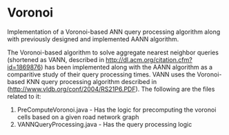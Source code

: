 Voronoi
=======

Implementation of a Voronoi-based ANN query processing algorithm along with previously designed and implemented AANN algorithm.

The Voronoi-based algorithm to solve aggregate nearest neighbor queries (shortened as VANN, described in http://dl.acm.org/citation.cfm?id=1869876) has been implemented along with the
AANN algorithm as a comparitive study of their query processing times. VANN uses the Voronoi-based KNN query processing algorithm 
described in (http://www.vldb.org/conf/2004/RS21P6.PDF). The following are the files related to it:
1) PreComputeVoronoi.java - Has the logic for precomputing the voronoi cells based on a given road network graph
2) VANNQueryProcessing.java - Has the query processing logic
